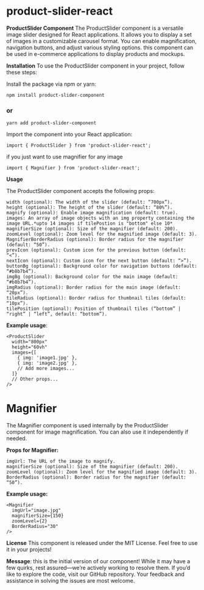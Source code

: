 # product-slider-react
**ProductSlider Component**
The ProductSlider component is a versatile image slider designed for React  applications. It allows you to display a set of images in a customizable carousel format. You can enable magnification, navigation buttons, and adjust various styling options.
this component can be used in e-commerce applications to display products and mockups.

**Installation**
To use the ProductSlider component in your project, follow these steps:

Install the package via npm or yarn:

```
npm install product-slider-component
```
### or

```
yarn add product-slider-component

```
Import the component into your React application:
```
import { ProductSlider } from 'product-slider-react';
```
if you just want to use magnifier for any image 
```
import { Magnifier } from 'product-slider-react';
```

**Usage**

The ProductSlider component accepts the following props:

```
width (optional): The width of the slider (default: “700px”).
height (optional): The height of the slider (default: “80%”).
magnify (optional): Enable image magnification (default: true).
images: An array of image objects with an img property containing the image URL.*upto 14 images if tilePostion is "bottom" else 10*
magnifierSize (optional): Size of the magnifier (default: 200).
zoomLevel (optional): Zoom level for the magnified image (default: 3).
MagnifierBorderRadius (optional): Border radius for the magnifier (default: “50”).
prevIcon (optional): Custom icon for the previous button (default: “<”).
nextIcon (optional): Custom icon for the next button (default: “>”).
buttonBg (optional): Background color for navigation buttons (default: “#b8b7b4”).
imgBg (optional): Background color for the main image (default: “#b8b7b4”).
imgRadius (optional): Border radius for the main image (default: “20px”).
tileRadius (optional): Border radius for thumbnail tiles (default: “10px”).
tilePosition (optional): Position of thumbnail tiles (“bottom” | “right” | “left”, default: “bottom”).
```

**Example usage**:

```
<ProductSlider
  width="800px"
  height="60vh"
  images={[
    { img: 'image1.jpg' },
    { img: 'image2.jpg' },
    // Add more images...
  ]}
  // Other props...
/>
```

# Magnifier
The Magnifier component is used internally by the ProductSlider component for image magnification. You can also use it independently if needed.

**Props for Magnifier:**
```
imgUrl: The URL of the image to magnify.
magnifierSize (optional): Size of the magnifier (default: 200).
zoomLevel (optional): Zoom level for the magnified image (default: 3).
BorderRadius (optional): Border radius for the magnifier (default: “50”).
```

**Example usage:**
```
<Magnifier
  imgUrl="image.jpg"
  magnifierSize={150}
  zoomLevel={2}
  BorderRadius="30"
/>
```
**License**
This component is released under the MIT License. Feel free to use it in your projects!

**Message**: 
this is the initial version of our component! While it may have a few quirks, rest assured—we’re actively working to resolve them. If you’d like to explore the code, visit our GitHub repository. Your feedback and assistance in solving the issues are most welcome.